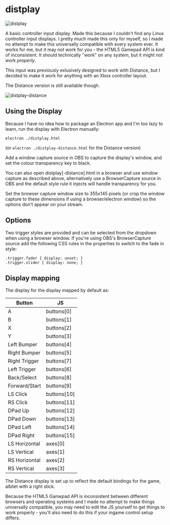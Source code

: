 # distplay
![distplay](/img/distplay.png?raw=true)

A basic controller input display. Made this because I couldn't find any
Linux controller input displays. I pretty much made this only for myself,
so I made no attempt to make this universally compatible with every system
ever. It works for me, but it may not work for you - the HTML5 Gamepad API
is kind of inconsistent. It should technically "work" on any system,
but it might not work *properly*.

This input was previously exlusively designed to work with Distance, but
I decided to make it work for anything with an Xbox controller layout.

The Distance version is still available though.

![distplay-distance](/img/distplay-distance.png?raw=true)

## Using the Display
Because I have no idea how to package an Electron app and I'm
too lazy to learn, run the display with Electron manually:

`electron ./distplay.html`

(or `electron ./distplay-distance.html` for the Distance version)

Add a window capture source in OBS to capture the display's window, and
set the colour transparency key to black.

You can also open distplay[-distance].html in a browser and use window
capture as described above, alternatively use a BrowserCapture source in
OBS and the default style rule it injects will handle transparency for you.

Set the browser capture window size to 355x145 pixels (or crop the window
capture to these dimensions if using a browser/electron window) so the
options don't appear on your stream.

## Options
Two trigger styles are provided and can be selected from the dropdown when
using a browser window. If you're using OBS's BrowserCapture source add
the following CSS rules in the properties to switch to the fade in style:

    .trigger.fader { display: unset; }
    .trigger.slider { display: none; }
  
## Display mapping
The display for the display mapped by default as:

| Button           | JS              |
| ---------------- | --------------- |
| A                | buttons[0]      |
| B                | buttons[1]      |
| X                | buttons[2]      |
| Y                | buttons[3]      |
| Left Bumper      | buttons[4]      |
| Right Bumper     | buttons[5]      |
| Right Trigger    | buttons[7]      |
| Left Trigger     | buttons[6]      |
| Back/Select      | buttons[8]      |
| Forward/Start    | buttons[9]      |
| LS Click         | buttons[10]     |
| RS Click         | buttons[11]     |
| DPad Up          | buttons[12]     |
| DPad Down        | buttons[13]     |
| DPad Left        | buttons[14]     |
| DPad Right       | buttons[15]     |
| LS Horizontal    | axes[0]         |
| LS Vertical      | axes[1]         |
| RS Horizontal    | axes[2]         |
| RS Vertical      | axes[3]         |

The Distance display is set up to reflect the default bindings
for the game, albliet with a right stick.

Because the HTML5 Gamepad API is inconsistent between different
browsers and operating systems and I made no attempt to make things
universally compatible, you may need to edit the JS yourself to get
things to work properly - you'll also need to do this if your
ingame control setup differs.

